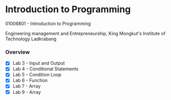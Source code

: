 # Introduction to Programming

01006801 - Introduction to Programming 

Engineering management and Entrepreneurship, King Mongkut's Institute of Technology Ladkrabang

### Overview
- [x] Lab 3 - Input and Output
- [x] Lab 4 - Conditional Statements
- [x] Lab 5 - Condition Loop
- [x] Lab 6 - Function
- [x] Lab 7 - Array
- [x] Lab 9 - Array 